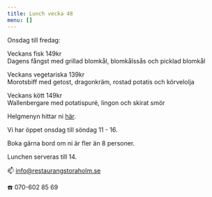 ```yaml
---
title: Lunch vecka 48
menu: []
---
```

Onsdag till fredag:

Veckans fisk 149kr\
Dagens fångst med grillad blomkål, blomkålssås och picklad blomkål

Veckans vegetariska 139kr\
Morotsbiff med getost, dragonkräm, rostad potatis och körvelolja

Veckans kött 149kr\
Wallenbergare med potatispuré, lingon och skirat smör

Helgmenyn hittar ni [här](https://www.restaurangstoraholm.se/helg/?i=2).

Vi har öppet onsdag till söndag 11 - 16. 

Boka gärna bord om ni är fler än 8 personer.

Lunchen serveras till 14.[](http://www.bjorlandagard.se)[](http://www.bjorlandagard.se)[](https://www.restaurangstoraholm.se/helg/?i=2)[](https://www.restaurangstoraholm.se/helg/?i=2)

📫 info@restaurangstoraholm.se

☎️ 070-602 85 69